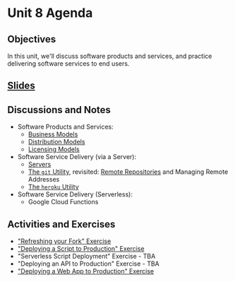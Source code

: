 # Unit 8 Agenda

## Objectives

In this unit, we'll discuss software products and services, and practice delivering software services to end users.

## [Slides](https://docs.google.com/presentation/d/1h4Hnpp3zZaJisjz-xolOpkhP4kZyodAK3ajZCIinIXI/edit?usp=sharing)

## Discussions and Notes

  + Software Products and Services:
    + [Business Models](/notes/software.md#business-models)
    + [Distribution Models](/notes/software.md#distribution-models)
    + [Licensing Models](/notes/software.md#licensing-models)
  + Software Service Delivery (via a Server):
    + [Servers](/notes/servers.md)
    + [The `git` Utility](/notes/git.md), revisited: [Remote Repositories](/notes/git.md#remote-repositories) and Managing Remote Addresses
    + [The `heroku` Utility](/notes/heroku.md)
  + Software Service Delivery (Serverless):
    + Google Cloud Functions

## Activities and Exercises

  + ["Refreshing your Fork" Exercise](/CONTRIBUTING.md#refreshing-your-fork)
  + ["Deploying a Script to Production" Exercise](/exercises/deploy-script-production.md)
  + "Serverless Script Deployment" Exercise - TBA
  + "Deploying an API to Production" Exercise - TBA
  + ["Deploying a Web App to Production" Exercise](https://github.com/prof-rossetti/georgetown-opim-243-201901/blob/master/exercises/deploy-app-production.md)
